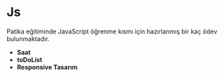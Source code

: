 # Js
Patika eğitiminde JavaScript öğrenme kısmı için hazırlanmış bir kaç ödev bulunmaktadır.
- **Saat**
- **toDoList**
- **Responsive Tasarım**
